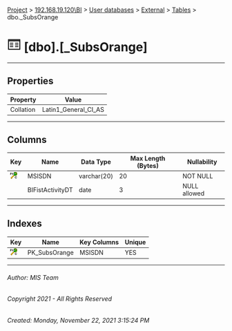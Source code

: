 #### 

[Project](../../../../index.md) > [192.168.19.120\\BI](../../../index.md) > [User databases](../../index.md) > [External](../index.md) > [Tables](Tables.md) > dbo._SubsOrange

# ![Tables](../../../../Images/Table32.png) [dbo].[_SubsOrange]

---

## <a name="#properties"></a>Properties

| Property | Value |
|---|---|
| Collation | Latin1_General_CI_AS |


---

## <a name="#columns"></a>Columns

| Key | Name | Data Type | Max Length (Bytes) | Nullability |
|---|---|---|---|---|
| [![Cluster Primary Key PK_SubsOrange: MSISDN](../../../../Images/pkcluster.png)](#indexes) | MSISDN | varchar(20) | 20 | NOT NULL |
|  | BIFistActivityDT | date | 3 | NULL allowed |


---

## <a name="#indexes"></a>Indexes

| Key | Name | Key Columns | Unique |
|---|---|---|---|
| [![Cluster Primary Key PK_SubsOrange: MSISDN](../../../../Images/pkcluster.png)](#indexes) | PK_SubsOrange | MSISDN | YES |


---

###### Author:  MIS Team

###### Copyright 2021 - All Rights Reserved

###### Created: Monday, November 22, 2021 3:15:24 PM

